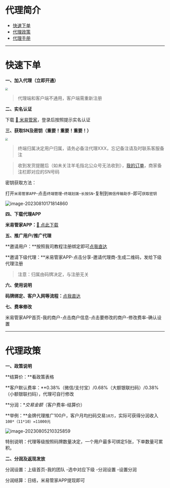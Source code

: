 # 代理简介

- [快速下单](#快速下单)
- [代理政策](#代理政策)
- [代理手册](#代理手册)

---

# 快速下单

**一、加入代理（立即开通）**

[<img src="../media/apply.png" style="zoom:50%;" />](https://yunyetong.ningboruiyang.com/h5/#/register?code=09PAHF)

> 代理端和客户端不通用，客户端需重新注册

**二、实名认证**

下载 [:link: 米易管家](https://yunyetong.ningboruiyang.com/h5/#/success)，登录后按照提示实名认证

**三、获取SN及密钥（重要！重要！重要！）**

[<img src="../media/order.png" style="zoom:50%;" />](http://kmshop.zjkmkj.com/pages/goods_details/index?id=52)

> 终端归属决定用户归属，请务必备注代理XXX，忘记备注请及时联系客服备注

> 收到发货提醒后（如未关注羊毛指北公众号无法收到），[我的订单](http://kmshop.zjkmkj.com/pages/users/order_list/index)，商家备注栏即对应的SN号码

密钥获取方法：

打开`米易管家APP`-点击`终端管理`-`终端划拨`-`长按SN`-复制到`微信传输助手`-即可`获取密钥`

![image-20230810171814860](https://wiki.zjkmkj.com/media/202308101718369.png)

**四、下载代理APP**

**米易管家APP：**[:link: 点此下载](https://yunyetong.ningboruiyang.com/h5/#/success)

**五、推广用户/推广代理**

**邀请用户：**按照我司教程注册绑定即可[点我直达](tool/mys.md)

**邀请下级代理：**米易管家APP-点击分享-邀请代理商-生成二维码，发给下级代理注册

> 注意：归属由码牌决定，与注册无关

**六、使用说明**

**码牌绑定、客户入网等流程：**[点我直达](tool/mys.md)

**七、费率修改**

米易管家APP首页-我的商户-点击商户信息-点击要修改的商户-修改费率-确认设置

------

# 代理政策

**一、政策说明**

**结算价：**看政策表格

**客户默认费率：**0.38%（微信/支付宝）/0.68%（大额银联扫码）/0.38%（小额银联扫码），代理可自行修改

**分润：**交易金额*（客户费率-结算价）

**举例：**金牌代理推广100户，客户月均扫码交易`10万`，实际可获得分润收入`100*（11*10）=11000元`

![image-20230805210325859](https://wiki.zjkmkj.com/media/202308052103953.png)

特别说明：代理等级按照码牌数量决定，一个用户最多可绑定5张，下单数量可累积。

**二、分润及返现发放**

分润设置：上级首页-我的团队  -选中对应下级 -分润设置 -设置分润

分润结算：日结，米易管家APP提现即可


